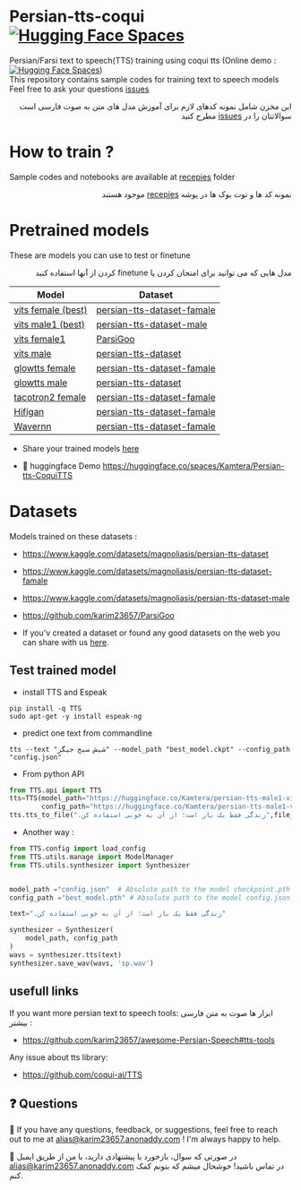 # Persian-tts-coqui [![Hugging Face Spaces](https://cdn.statically.io/gh/karim23657/blogmaterials/main/assets/hf.svg)](https://huggingface.co/spaces/Kamtera/Persian-tts-CoquiTTS)
Persian/Farsi text to speech(TTS) training using coqui tts (Online demo : [![Hugging Face Spaces](https://cdn.statically.io/gh/karim23657/blogmaterials/main/assets/hf.svg)](https://huggingface.co/spaces/Kamtera/Persian-tts-CoquiTTS))<br>
This repository contains sample codes for training text to speech models <br>
Feel free to ask your questions [issues](https://github.com/karim23657/Persian-tts-coqui/issues)
<div dir="rtl">
این مخزن شامل نمونه کدهای لازم برای آموزش مدل های متن به صوت فارسی است
سوالاتتان را در <a href="https://github.com/karim23657/Persian-tts-coqui/issues">issues</a> مطرح کنید 
</div>


# How to train ?
Sample codes and notebooks are available at [recepies](https://github.com/karim23657/Persian-tts-coqui/tree/main/recepies) folder
<div dir="rtl">
نمونه کد ها و نوت بوک ها در پوشه <a href="https://github.com/karim23657/Persian-tts-coqui/tree/main/recepies">recepies</a> موجود هستند
</div>

# Pretrained models
These are models you can use to test or finetune<br>
<div dir="rtl">
مدل هایی که می توانید برای امتحان کردن یا finetune کردن از آنها استفاده کنید
</div>

|Model|Dataset|
|----|------|
|[vits female (best)](https://huggingface.co/Kamtera/persian-tts-female-vits)|[persian-tts-dataset-famale](https://www.kaggle.com/datasets/magnoliasis/persian-tts-dataset-famale)|
|[vits male1 (best)](https://huggingface.co/Kamtera/persian-tts-male1-vits)|[persian-tts-dataset-male](https://www.kaggle.com/datasets/magnoliasis/persian-tts-dataset-male)|
|[vits female1](https://huggingface.co/Kamtera/persian-tts-female1-vits)|[ParsiGoo](https://github.com/karim23657/ParsiGoo)|
|[vits male](https://huggingface.co/Kamtera/persian-tts-male-vits)|[persian-tts-dataset](https://www.kaggle.com/datasets/magnoliasis/persian-tts-dataset)|
|[glowtts female](https://huggingface.co/Kamtera/persian-tts-female-glow_tts)|[persian-tts-dataset-famale](https://www.kaggle.com/datasets/magnoliasis/persian-tts-dataset-famale)|
|[glowtts male](https://huggingface.co/Kamtera/persian-tts-male-glow_tts)|[persian-tts-dataset](https://www.kaggle.com/datasets/magnoliasis/persian-tts-dataset)|
|[tacotron2 female](https://huggingface.co/Kamtera/persian-tts-female-tacotron2)|[persian-tts-dataset-famale](https://www.kaggle.com/datasets/magnoliasis/persian-tts-dataset-famale)|
|[Hifigan](https://huggingface.co/Kamtera/persian-tts-female-Hifigan)|[persian-tts-dataset-famale](https://www.kaggle.com/datasets/magnoliasis/persian-tts-dataset-famale)|
|[Wavernn](https://huggingface.co/Kamtera/persian-female-Wavernn)|[persian-tts-dataset-famale](https://www.kaggle.com/datasets/magnoliasis/persian-tts-dataset-famale)|

* Share your trained models [here](https://github.com/karim23657/Persian-tts-coqui/issues/1)

- :hugs: huggingface Demo https://huggingface.co/spaces/Kamtera/Persian-tts-CoquiTTS


# Datasets
Models trained on these datasets : 
- https://www.kaggle.com/datasets/magnoliasis/persian-tts-dataset
- https://www.kaggle.com/datasets/magnoliasis/persian-tts-dataset-famale
- https://www.kaggle.com/datasets/magnoliasis/persian-tts-dataset-male
- https://github.com/karim23657/ParsiGoo

- If you'v created a dataset or found any good datasets on the web you can share with us [here](https://github.com/karim23657/Persian-tts-coqui/issues/2).

## Test trained model
* install TTS and Espeak
```
pip install -q TTS
sudo apt-get -y install espeak-ng
```
* predict one text from commandline
```
tts --text "شیش سیخ جیگر" --model_path "best_model.ckpt" --config_path "config.json"
```
* From python API
```python
from TTS.api import TTS
tts=TTS(model_path="https://huggingface.co/Kamtera/persian-tts-male1-vits/resolve/main/checkpoint_88000.pth",
        config_path="https://huggingface.co/Kamtera/persian-tts-male1-vits/resolve/main/config.json")
tts.tts_to_file(".زندگی فقط یک بار است؛ از آن به خوبی استفاده کن",file_path='output.wav')
```

* Another way :
```python
from TTS.config import load_config
from TTS.utils.manage import ModelManager
from TTS.utils.synthesizer import Synthesizer


model_path ="config.json"  # Absolute path to the model checkpoint.pth
config_path ="best_model.pth" # Absolute path to the model config.json

text=".زندگی فقط یک بار است؛ از آن به خوبی استفاده کن"

synthesizer = Synthesizer(
    model_path, config_path
)
wavs = synthesizer.tts(text)
synthesizer.save_wav(wavs, 'sp.wav')

```


## usefull links 
If you want more persian text to speech tools: 
ابزار ها صوت به متن فارسی بیشتر :
- https://github.com/karim23657/awesome-Persian-Speech#tts-tools

Any issue about tts library:
- https://github.com/coqui-ai/TTS

## ❓ Questions
🤩 If you have any questions, feedback, or suggestions, feel free to reach out to me at alias@karim23657.anonaddy.com ! I'm always happy to help.

🤩 در صورتی که سوال، بازخورد یا پیشنهادی دارید، با من  از طریق ایمیل alias@karim23657.anonaddy.com در تماس باشید! خوشحال میشم که بتونم کمک کنم.
